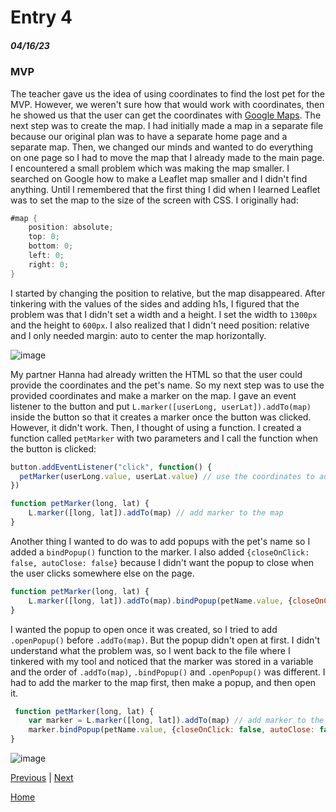 # Entry 4
##### 04/16/23

### MVP

The teacher gave us the idea of using coordinates to find the lost pet for the MVP. However, we weren't sure how that would work with coordinates, then he showed us that the user can get the coordinates with [Google Maps](https://www.google.com/maps). The next step was to create the map. I had initially made a map in a separate file because our original plan was to have a separate home page and a separate map. Then, we changed our minds and wanted to do everything on one page so I had to move the map that I already made to the main page. I encountered a small problem which was making the map smaller. I searched on Google how to make a Leaflet map smaller and I didn't find anything. Until I remembered that the first thing I did when I learned Leaflet was to set the map to the size of the screen with CSS. I originally had:

```cs
#map {
    position: absolute;
    top: 0;
    bottom: 0;
    left: 0;
    right: 0;
}
```

I started by changing the position to relative, but the map disappeared. After tinkering with the values of the sides and adding h1s, I figured that the problem was that I didn't set a width and a height. I set the width to `1300px` and the height to `600px`. I also realized that I didn't need position: relative and I only needed margin: auto to center the map horizontally.

![image](https://user-images.githubusercontent.com/91745172/232341985-1cafe1dc-434d-4270-8d8f-83c06a6c41bf.png)

My partner Hanna had already written the HTML so that the user could provide the coordinates and the pet's name. So my next step was to use the provided coordinates and make a marker on the map. I gave an event listener to the button and put `L.marker([userLong, userLat]).addTo(map)` inside the button so that it creates a marker once the button was clicked. However, it didn't work. Then, I thought of using a function. I created a function called `petMarker` with two parameters and I call the function when the button is clicked:

```js
button.addEventListener("click", function() {
  petMarker(userLong.value, userLat.value) // use the coordinates to add a marker to the map
})

function petMarker(long, lat) {
    L.marker([long, lat]).addTo(map) // add marker to the map
}
```

Another thing I wanted to do was to add popups with the pet's name so I added a `bindPopup()` function to the marker. I also added `{closeOnClick: false, autoClose: false}` because I didn't want the popup to close when the user clicks somewhere else on the page. 

```js
function petMarker(long, lat) {
    L.marker([long, lat]).addTo(map).bindPopup(petName.value, {closeOnClick: false, autoClose: false}).addTo(map) // add marker and popup to the map
}
```

I wanted the popup to open once it was created, so I tried to add `.openPopup()` before `.addTo(map)`. But the popup didn't open at first. I didn't understand what the problem was, so I went back to the file where I tinkered with my tool and noticed that the marker was stored in a variable and the order of `.addTo(map)`, `.bindPopup()` and `.openPopup()` was different. I had to add the marker to the map first, then make a popup, and then open it. 

```js
 function petMarker(long, lat) {
    var marker = L.marker([long, lat]).addTo(map) // add marker to the map
    marker.bindPopup(petName.value, {closeOnClick: false, autoClose: false}).openPopup() // add pet name to the marker and make sure it's open
}
```

![image](https://user-images.githubusercontent.com/91745172/232342048-d72ac545-0afa-477a-9d8f-9dad49e48ccd.png)



[Previous](entry03.md) | [Next](entry05.md)

[Home](../README.md)
